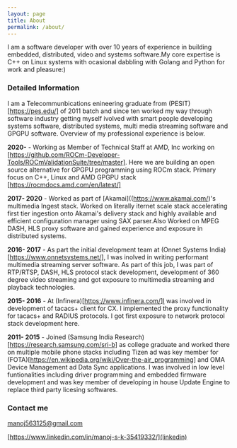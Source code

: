 ```yaml
---
layout: page
title: About
permalink: /about/
---
```

I am a software developer with over 10 years of experience in building embedded, distributed, video and systems software.My core expertise is C++ on Linux systems with ocasional dabbling with Golang and Python for work and pleasure:)

### Detailed Information
I am a Telecommunbications enineering graduate from (PESIT)[https://pes.edu/] of 2011 batch and since ten worked my way through software industry getting myself ivolved with smart people developing systems software, distributed systems, multi media streaming software and GPGPU software. Overview of my professional experience is below.

**2020-** - Working as Member of Technical Staff at AMD, Inc working on [https://github.com/ROCm-Developer-Tools/ROCmValidationSuite/tree/master]. Here we are building an open source alternative for GPGPU programming using ROCm stack. Primary focus on C++, Linux and AMD GPGPU stack [https://rocmdocs.amd.com/en/latest/]

**2017- 2020** - Worked as part of [Akamai]((https://www.akamai.com/)'s  multimedia Ingest stack. Worked on literally iternet scale stack accelerating first tier ingestion onto Akamai's delivery stack and highly available and efficient configuration manager using SAX parser.Also Worked on MPEG DASH, HLS proxy software and gained experience and exposure in distributed systems.

**2016- 2017** - As part the initial development team at (Onnet Systems India)[https://www.onnetsystems.net/], I was inolved in writing performant multimedia streaming server software. As part of this job, I was part of RTP/RTSP, DASH, HLS protocol stack development, development of 360 degree video streaming and got exposure to multimedia streaming and playback technologies.

**2015- 2016** - At (Infinera)[https://www.infinera.com/]I was involved in development of tacacs+ client for CX. I implemented the proxy functionality for tacacs+ and RADIUS protocols. I got first exposure to network protocol stack development here.

**2011- 2015** - Joined (Samsung India Research)[https://research.samsung.com/sri-b] as college graduate and worked there on multiple mobile phone stacks including Tizen ad was key member for (FOTA)[https://en.wikipedia.org/wiki/Over-the-air_programming] and OMA Device Management ad Data Sync applications. I was involved in low level funtionalities including driver programming and embedded firmware development and was key member of developing in house Update Engine to replace third party licesing softwares.



### Contact me

[manoj563125@gmail.com](mailto:manoj563125@gmail.com)

[https://www.linkedin.com/in/manoj-s-k-35419332/](linkedin)
